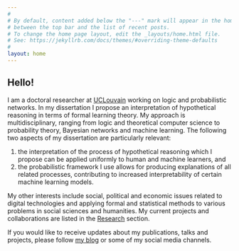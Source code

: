 ```yaml
---
#
# By default, content added below the "---" mark will appear in the home page
# between the top bar and the list of recent posts.
# To change the home page layout, edit the _layouts/home.html file.
# See: https://jekyllrb.com/docs/themes/#overriding-theme-defaults
#
layout: home
---
```



<h2>Hello!</h2>

I am a doctoral researcher at [UCLouvain](https://uclouvain.be/fr/index.html) working on logic and probabilistic networks. In my dissertation I propose an interpretation of hypothetical reasoning in terms of formal learning theory. My approach is multidisciplinary, ranging from logic and theoretical computer science to probability theory, Bayesian networks and machine learning. The following two aspects of my dissertation are particularly relevant:

1. the interpretation of the process of hypothetical reasoning which I propose can be applied uniformly to human and machine learners, and  
2. the probabilistic framework I use allows for producing explanations of all related processes, contributing to increased interpretability of certain machine learning models.  


My other interests include social, political and economic issues related to digital technologies and applying formal and statistical methods to various problems in social sciences and humanities. My current projects and collaborations are listed in the [Research](https://asamonek.github.io/research/) section.

If you would like to receive updates about my publications, talks and projects, please follow [my blog](https://asamonek.github.io/posts/) or some of my social media channels.